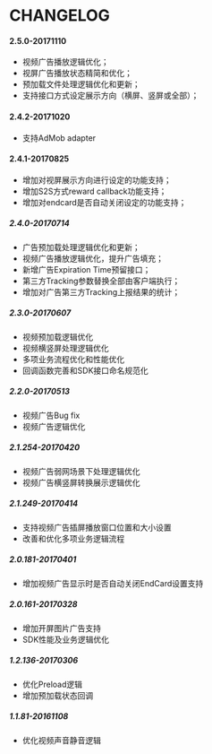 # CHANGELOG

#### 2.5.0-20171110
* 视频广告播放逻辑优化；
* 视屏广告播放状态精简和优化；
* 预加载文件处理逻辑优化和更新；
* 支持接口方式设定展示方向（横屏、竖屏或全部）；

#### 2.4.2-20171020
* 支持AdMob adapter

#### 2.4.1-20170825

* 增加对视屏展示方向进行设定的功能支持；
* 增加S2S方式reward callback功能支持；
* 增加对endcard是否自动关闭设定的功能支持；

##### 2.4.0-20170714
* 广告预加载处理逻辑优化和更新；
* 视频广告播放逻辑优化，提升广告填充；
* 新增广告Expiration Time预留接口；
* 第三方Tracking参数替换全部由客户端执行；
* 增加对广告第三方Tracking上报结果的统计；


##### 2.3.0-20170607
* 视频预加载逻辑优化
* 视频横竖屏处理逻辑优化
* 多项业务流程优化和性能优化
* 回调函数完善和SDK接口命名规范化

##### 2.2.0-20170513
* 视频广告Bug fix
* 视频广告逻辑优化

##### 2.1.254-20170420
* 视频广告弱网场景下处理逻辑优化
* 视频广告横竖屏转换展示逻辑优化

##### 2.1.249-20170414
* 支持视频广告插屏播放窗口位置和大小设置
* 改善和优化多项业务逻辑流程

##### 2.0.181-20170401
* 增加视频广告显示时是否自动关闭EndCard设置支持

##### 2.0.161-20170328
* 增加开屏图片广告支持
* SDK性能及业务逻辑优化

##### 1.2.136-20170306
* 优化Preload逻辑
* 增加预加载状态回调

##### 1.1.81-20161108
* 优化视频声音静音逻辑

